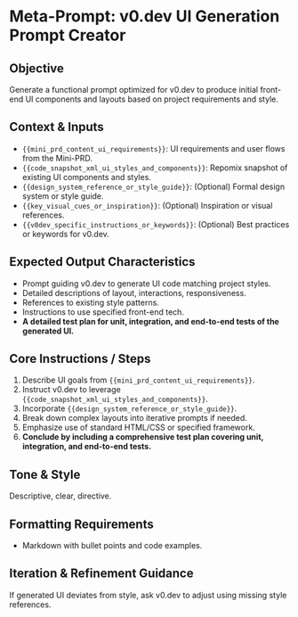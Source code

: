 # Meta-Prompt: v0.dev UI Generation Prompt Creator

## Objective
Generate a functional prompt optimized for v0.dev to produce initial front-end UI components and layouts based on project requirements and style.

## Context & Inputs
- `{{mini_prd_content_ui_requirements}}`: UI requirements and user flows from the Mini-PRD.  
- `{{code_snapshot_xml_ui_styles_and_components}}`: Repomix snapshot of existing UI components and styles.  
- `{{design_system_reference_or_style_guide}}`: (Optional) Formal design system or style guide.  
- `{{key_visual_cues_or_inspiration}}`: (Optional) Inspiration or visual references.  
- `{{v0dev_specific_instructions_or_keywords}}`: (Optional) Best practices or keywords for v0.dev.

## Expected Output Characteristics
- Prompt guiding v0.dev to generate UI code matching project styles.  
- Detailed descriptions of layout, interactions, responsiveness.  
- References to existing style patterns.  
- Instructions to use specified front-end tech.  
- **A detailed test plan for unit, integration, and end-to-end tests of the generated UI.**

## Core Instructions / Steps
1. Describe UI goals from `{{mini_prd_content_ui_requirements}}`.  
2. Instruct v0.dev to leverage `{{code_snapshot_xml_ui_styles_and_components}}`.  
3. Incorporate `{{design_system_reference_or_style_guide}}`.  
4. Break down complex layouts into iterative prompts if needed.  
5. Emphasize use of standard HTML/CSS or specified framework.  
6. **Conclude by including a comprehensive test plan covering unit, integration, and end-to-end tests.**

## Tone & Style
Descriptive, clear, directive.

## Formatting Requirements
- Markdown with bullet points and code examples.

## Iteration & Refinement Guidance
If generated UI deviates from style, ask v0.dev to adjust using missing style references. 
